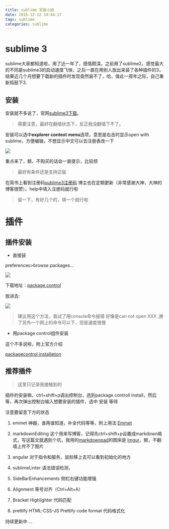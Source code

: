 ```yaml
---
title: sublime 安装小结
date: 2016-12-22 14:44:17
tags: sublime
categories: sublime
---
```


# sublime 3 #
sublime大家都知道啦，用了近一年了，感情颇深。之前用了sublime2，感觉最大的不同是sublime3的启动速度飞快，之后一直在用别人放出来装了各种插件的3，结果近几个月想要下载新的插件时发现竟然装不了，哈，值此一周年之际，自己重新捣鼓下3.
<!--more-->
## 安装 ##
安装就不多说了，官网[sublime3下载](https://www.sublimetext.com/3 "sublime3下载")。


> 需要注意，最好在翻墙状态下，反正我没翻墙下不了。

安装可以选中**explorer context menu**选项，意思是右击时显示open with sublime，方便编辑，不想显示中文可以去注册表改一下

![](http://i.imgur.com/UyAYoF3.png)

重点来了，额，不购买的话会一直提示，比较烦

>最好有条件还是支持正版

在简书上看到注册码[sublime3注册码](http://www.jianshu.com/p/04e1b65dd2c0 "sublime3注册码")
博主也在定期更新（非常感谢大神，大神的博客很赞）。help中填入注册码就行啦

>留一下，有好几个的，填一个就行啦

# 插件 #
## 插件安装 ##
- 直接装

preferences>browse packages...

![](http://hiphotos.baidu.com/exp/pic/item/0e655ca7d933c8954e7c86f6d31373f0830200f9.jpg)

下载地址：[package control](https://sublime.wbond.net/Package%20Control.sublime-package "package control")

放进去:

![](http://hiphotos.baidu.com/exp/pic/item/8a95ad1c8701a18b4eb90cc29c2f07082938feaa.jpg)

>建议用这个方法，我试了用console命令报错 好像是can not open XXX
>,换了另外一个网上的命令可以下，但是速度很慢

- 用package control组件安装

这个不多说啦，附上官方介绍

[packagecontrol installation](https://packagecontrol.io/installation "packagecontrol installation")

## 推荐插件 ##
>这里只记录我接触到的

插件的安装嘛，ctrl+shift+p调出控制台，选到package controll install，然后等，再次弹出控制台输入想要安装的插件，选中 安装 等待

注意要留意下方的状态

1. emmet 
神器，谁用谁知道，补全代码等等，附上用法
[Emmet](https://packagecontrol.io/packages/Emmet "Emmet")

2. markdownEditing
这个用来写博客，记得先ctrl+shift+p设置成markdown格式，写这篇文就遇到个坑，我用的[markdownpad](markdownpad "http://markdownpad.com/")的图床是 [Imgur](Imgur "http://imgur.com/")，额，不翻墙上传不了图片

3. angular
对于指令和服务，鼠标移上去可以看到初始化的地方

4. sublimeLinter
语法错误检测，

5. SideBarEnhancements
侧栏右键功能增强

6. Alignment
等号对齐（Ctrl+Alt+A）

7. Bracket Highlighter 
代码匹配

8. prettify
HTML-CSS-JS Prettify  code format  代码格式化

持续更新中  ...


